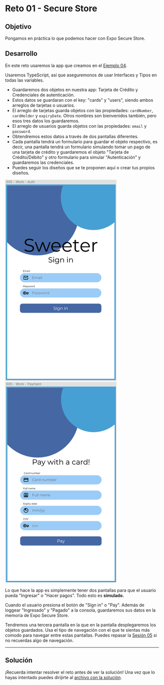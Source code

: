 # Reto 01 - Secure Store

## Objetivo

Pongamos en práctica lo que podemos hacer con Expo Secure Store.

## Desarrollo

En este reto usaremos la app que creamos en el [Ejemplo 04](./../Ejemplo-04).

Usaremos TypeScript, así que aseguremonos de usar Interfaces y Tipos en todas las variables.

- Guardaremos dos objetos en nuestra app: Tarjeta de Crédito y Credenciales de autenticación.
- Estos datos se guardaran con el key: "cards" y "users", siendo ambos arreglos de tarjetas o usuarios.
- El arreglo de tarjetas guarda objetos con las propiedades: `cardNumber`, `cardHolder` y `expiryDate`. Otros nombres son bienvenidos también, pero esos tres datos los guardaremos.
- El arreglo de usuarios guarda objetos con las propiedades: `email` y `password`.
- Obtendremos estos datos a través de dos pantallas diferentes.
- Cada pantalla tendrá un formulario para guardar el objeto respectivo, es decir, una pantalla tendrá un formulario simulando tomar un pago de una tarjeta de crédito y guardaremos el objeto "Tarjeta de Crédito/Débito" y otro formulario para simular "Autenticación" y guardaremos las credenciales.
- Puedes seguir los diseños que se te proponen aquí o crear tus propios diseños.

![Sign in Screen](./assets/SignIn-Screen.png)
![Payment Screen](./assets/Payment-Screen.png)

Lo que hace la app es simplemente tener dos pantallas para que el usuario pueda "Ingresar" o "Hacer pagos". Todo esto es **simulado.**

Cuando el usuario presiona el botón de "Sign in" o "Pay". Además de loggear "Ingresado" y "Pagado" a la consola, guardaremos sus datos en la memoria de Expo Secure Store.

Tendremos una tercera pantalla en la que en la pantalla desplegaremos los objetos guardados. Usa el tipo de navegación con el que te sientas más comodo para navegar entre estas pantallas. Puedes repasar la [Sesión 05](../../Sesion-05) si no recuerdas algo de navegación.

---

## Solución

¡Recuerda intentar resolver el reto antes de ver la solución! Una vez que lo hayas intentado puedes dirijirte al [archivo con la solución](./assets/Solucion.tsx).